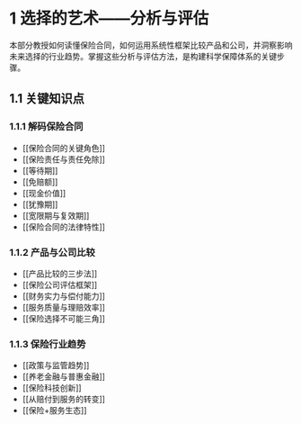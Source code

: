 # 1 选择的艺术——分析与评估

本部分教授如何读懂保险合同，如何运用系统性框架比较产品和公司，并洞察影响未来选择的行业趋势。掌握这些分析与评估方法，是构建科学保障体系的关键步骤。

## 1.1 关键知识点

### 1.1.1 解码保险合同
- [[保险合同的关键角色]]
- [[保险责任与责任免除]]
- [[等待期]]
- [[免赔额]]
- [[现金价值]]
- [[犹豫期]]
- [[宽限期与复效期]]
- [[保险合同的法律特性]]

### 1.1.2 产品与公司比较
- [[产品比较的三步法]]
- [[保险公司评估框架]]
- [[财务实力与偿付能力]]
- [[服务质量与理赔效率]]
- [[保险选择不可能三角]]

### 1.1.3 保险行业趋势
- [[政策与监管趋势]]
- [[养老金融与普惠金融]]
- [[保险科技创新]]
- [[从赔付到服务的转变]]
- [[保险+服务生态]] 